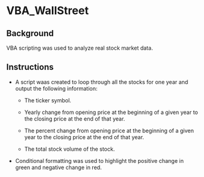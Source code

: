# VBA_WallStreet
## Background
 VBA scripting was used to analyze real stock market data. 

## Instructions

* A script waas created to loop through all the stocks for one year and output the following information:

  * The ticker symbol.

  * Yearly change from opening price at the beginning of a given year to the closing price at the end of that year.

  * The percent change from opening price at the beginning of a given year to the closing price at the end of that year.

  * The total stock volume of the stock.

* Conditional formatting was used to highlight the positive change in green and negative change in red.
